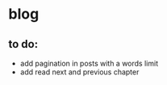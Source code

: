 blog
====

to do:
---

- add pagination in posts with a words limit
- add read next and previous chapter